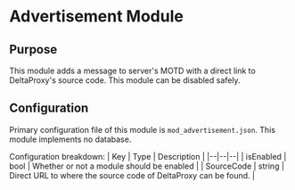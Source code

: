 # Advertisement Module

## Purpose

This module adds a message to server's MOTD with a direct link to DeltaProxy's source code. This module can be disabled safely.

## Configuration

Primary configuration file of this module is `mod_advertisement.json`. This module implements no database.

Configuration breakdown:
| Key | Type | Description |
|--|--|--|
| isEnabled | bool | Whether or not a module should be enabled |
| SourceCode | string | Direct URL to where the source code of DeltaProxy can be found. |